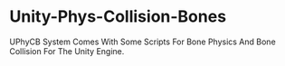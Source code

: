 # Unity-Phys-Collision-Bones
UPhyCB System Comes With Some Scripts For Bone Physics And Bone Collision For The Unity Engine. 
